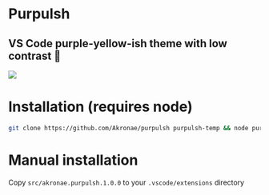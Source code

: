 # Purpulsh
## VS Code purple-yellow-ish theme with low contrast 🔮
![](https://www11.lunapic.com/do-not-link-here-use-hosting-instead/160578598515559484?178474905)

# Installation (requires node)
```bash
git clone https://github.com/Akronae/purpulsh purpulsh-temp && node purpulsh-temp/install-theme.js
```
# Manual installation
Copy `src/akronae.purpulsh.1.0.0` to your `.vscode/extensions` directory
